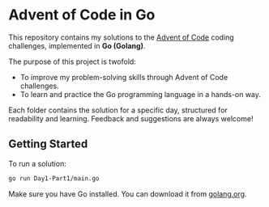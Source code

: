 # Advent of Code in Go

This repository contains my solutions to the [Advent of Code](https://adventofcode.com/) coding challenges, implemented in **Go (Golang)**.

The purpose of this project is twofold:
- To improve my problem-solving skills through Advent of Code challenges.
- To learn and practice the Go programming language in a hands-on way.

Each folder contains the solution for a specific day, structured for readability and learning. Feedback and suggestions are always welcome!

## Getting Started

To run a solution:

```bash
go run Day1-Part1/main.go
```

Make sure you have Go installed. You can download it from [golang.org](https://golang.org/dl/).